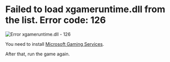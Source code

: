 # Failed to load xgameruntime.dll from the list. Error code: 126

![Error xgameruntime.dll - 126](/ru/assets/errors/xgameruntime.dll-error-126.png)

You need to install [Microsoft Gaming Services](/ru/microsoft-gaming-services.md).

After that, run the game again.
